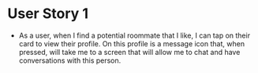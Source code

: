 # User Story 1
- As a user, when I find a potential roommate that I like, I can tap on their card to view their profile. On this profile is a message icon that, when pressed, will take me to a screen that will allow me to chat and have conversations with this person.
